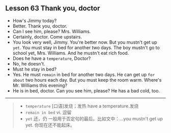 ## Lesson 63 Thank you, doctor

- How's Jimmy today?
- Better. Thank you, doctor.
- Can I see him, please? Mrs. Williams.
- Certainly, doctor. Come upstairs.
- You look very well, Jimmy. You're better now. But you mustn't get up `yet`. You must stay in bed for another two days. 
The boy mustn't go to school yet, Mrs. Williams. And he mustn't eat rich food. 
- Does he have a `temperature`, Doctor?
- No, he doesn't.
- Must he stay in bed?
- Yes. He must `remain` in bed for another two days. He can get up `for about` two hours each day. But you must keep the room warm. 
Where's Mr. Williams this evening?
- He is in bed, doctor. Can you see him, please? He has a bad cold, too.

---

> - `temperature` [口语]发烧；发热 have a temperature.发烧
> - `remain in bed` vi. 逗留
> - `yet` 还，仍 一般用于否定句的最后。比如文中：...you mustn't get up yet. 你现在还不能起床。 